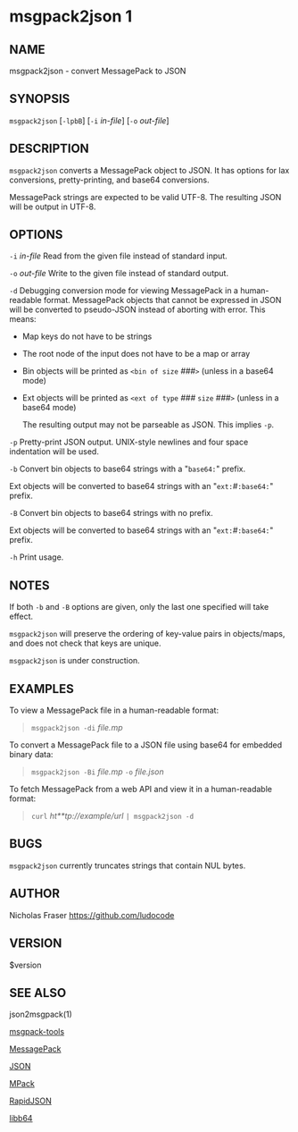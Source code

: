 msgpack2json 1
=======================================

NAME
----

msgpack2json - convert MessagePack to JSON

SYNOPSIS
--------

`msgpack2json` [`-lpbB`] [`-i` *in-file*] [`-o` *out-file*]

DESCRIPTION
-----------

`msgpack2json` converts a MessagePack object to JSON. It has options for lax conversions, pretty-printing, and base64 conversions.

MessagePack strings are expected to be valid UTF-8. The resulting JSON will be output in UTF-8.

OPTIONS
-------

`-i` *in-file*
  Read from the given file instead of standard input.

`-o` *out-file*
  Write to the given file instead of standard output.

`-d`
  Debugging conversion mode for viewing MessagePack in a human-readable format. MessagePack objects that cannot be expressed in JSON will be converted to pseudo-JSON instead of aborting with error. This means:

- Map keys do not have to be strings
- The root node of the input does not have to be a map or array
- Bin objects will be printed as `<bin of size` *###*`>` (unless in a base64 mode)
- Ext objects will be printed as `<ext of type` *###* `size` *###*`>` (unless in a base64 mode)

  The resulting output may not be parseable as JSON. This implies `-p`.

`-p`
  Pretty-print JSON output. UNIX-style newlines and four space indentation will be used.

`-b`
  Convert bin objects to base64 strings with a "`base64:`" prefix.

  Ext objects will be converted to base64 strings with an "`ext:`*#*`:base64:`" prefix.

`-B`
  Convert bin objects to base64 strings with no prefix.

  Ext objects will be converted to base64 strings with an "`ext:`*#*`:base64:`" prefix.

`-h`
  Print usage.

NOTES
-----

If both `-b` and `-B` options are given, only the last one specified will take effect.

`msgpack2json` will preserve the ordering of key-value pairs in objects/maps, and does not check that keys are unique.

`msgpack2json` is under construction.

EXAMPLES
--------

To view a MessagePack file in a human-readable format:

> `msgpack2json -di` *file.mp*

To convert a MessagePack file to a JSON file using base64 for embedded binary data:

> `msgpack2json -Bi` *file.mp* `-o` *file.json*

To fetch MessagePack from a web API and view it in a human-readable format:

> `curl` *ht**tp://example/url* `| msgpack2json -d`

BUGS
----

`msgpack2json` currently truncates strings that contain NUL bytes.

AUTHOR
------

Nicholas Fraser <https://github.com/ludocode>

VERSION
-------

$version

SEE ALSO
--------

json2msgpack(1)

[msgpack-tools](https://github.com/ludocode/msgpack-tools)

[MessagePack](http://msgpack.org/)

[JSON](http://json.org/)

[MPack](https://github.com/ludocode/mpack)

[RapidJSON](http://rapidjson.org/)

[libb64](http://libb64.sourceforge.net/)
